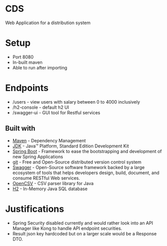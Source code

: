 # CDS

Web Application for a distribution system

# Setup

*   Port 8080
*   In-built maven
*   Able to run after importing

# Endpoints

*   /users - view users with salary between 0 to 4000 inclusively
*   /h2-console - default h2 UI
*   /swagger-ui - GUI tool for Restful services


## Built with

* 	[Maven](https://maven.apache.org/) - Dependency Management
* 	[JDK](http://www.oracle.com/technetwork/java/javase/downloads/jdk8-downloads-2133151.html) - Java™ Platform, Standard Edition Development Kit 
* 	[Spring Boot](https://spring.io/projects/spring-boot) - Framework to ease the bootstrapping and development of new Spring Applications
* 	[git](https://git-scm.com/) - Free and Open-Source distributed version control system 
* 	[Swagger](https://swagger.io/) - Open-Source software framework backed by a large ecosystem of tools that helps developers design, build, document, and consume RESTful Web services.
*   [OpenCSV](http://opencsv.sourceforge.net/) - CSV parser library for Java
*   [H2](https://www.h2database.com/html/main.html) - In-Memory Java SQL database

# Justifications

*   Spring Security disabled currently and would rather look into an API Manager like Kong to handle API endpoint securities.
*   Result json key hardcoded but on a larger scale would be a Response DTO.

